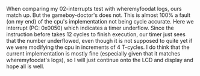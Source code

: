 When comparing my 02-interrupts test with wheremyfoodat logs,
 ours match up. But the gameboy-doctor's does not. This is 
 almost 100% a fault (on my end) of the cpu's implementation
 not being cycle accurate. Here we interrupt (PC: 0x0050)
 which indicates a timer underflow. Since the instruction before takes
 12 cycles to finish execution, our timer just sees that the 
 number underflowed, even though it is not supposed to quite
 yet if we were modifying the cpu in increments of 4 T-cycles.
 I do think that the current implementation is mostly fine
 (especially given that it matches wheremyfoodat's logs), so 
 I will just continue onto the LCD and display and hope all is well.
